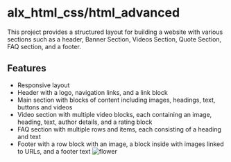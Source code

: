 # alx_html_css/html_advanced
This project provides a structured layout for building a website with various sections such as a header, Banner Section, Videos Section, Quote Section, FAQ section, and a footer.
## Features
- Responsive layout
- Header with a logo, navigation links, and a link block
- Main section with blocks of content including images, headings, text, buttons and videos
- Video section with multiple video blocks, each containing an image, heading, text, author details, and a rating block
- FAQ section with multiple rows and items, each consisting of a heading and text
- Footer with a row block with an image, a block inside with images linked to URLs, and a footer text
![flower](https://github.com/MsWairimu/alx_html_css/assets/136313599/16c294ec-9654-4070-8d88-d1a1a94e2a88)
